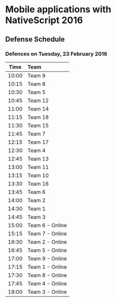 # Mobile applications with NativeScript 2016
## Defense Schedule

### Defences on Tuesday, 23 February 2016

| Time  | Team            |
|:-----:|:----------------|
| 10:00 | Team 9          |
| 10:15 | Team 8          |
| 10:30 | Team 5          |
| 10:45 | Team 12         |
| 11:00 | Team 14         |
| 11:15 | Team 18         |
| 11:30 | Team 15         |
| 11:45 | Team 7          |
| 12:15 | Team 17         |
| 12:30 | Team 4          |
| 12:45 | Team 13         |
| 13:00 | Team 11         |
| 13:15 | Team 10         |
| 13:30 | Team 16         |
| 13:45 | Team 6          |
| 14:00 | Team 2          |
| 14:30 | Team 1          |
| 14:45 | Team 3          |
| 15:00 | Team 6 - Online |
| 15:15 | Team 7 - Online |
| 16:30 | Team 2 - Online |
| 16:45 | Team 5 - Online |
| 17:00 | Team 9 - Online |
| 17:15 | Team 1 - Online |
| 17:30 | Team 8 - Online |
| 17:45 | Team 4 - Online |
| 18:00 | Team 3 - Online |
